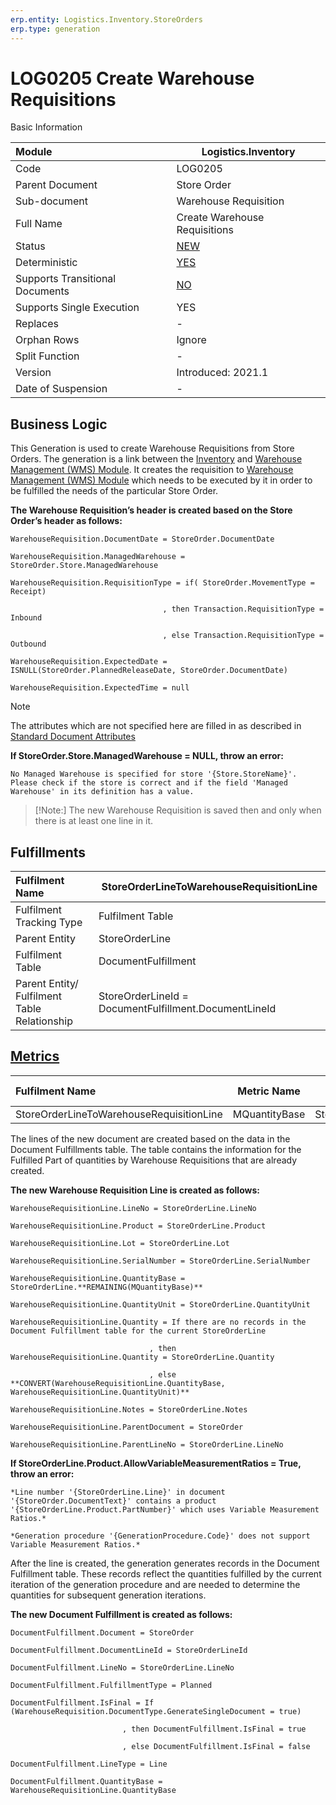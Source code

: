 ```yaml
---
erp.entity: Logistics.Inventory.StoreOrders
erp.type: generation
---
```


# LOG0205 Create Warehouse Requisitions

 Basic Information

| Module                          | Logistics.Inventory                                          |
| :------------------------------ | ------------------------------------------------------------ |
| Code                            | LOG0205                                                      |
| Parent Document                 | Store Order                                                  |
| Sub-document                    | Warehouse Requisition                                        |
| Full Name                       | Create Warehouse Requisitions                                |
| Status                          | [NEW](xref:generation-procedures) |
| Deterministic                   | [YES](https://confluence.erp.net/display/techdoc/Document+Generation+And+Transitional+Documents) |
| Supports Transitional Documents | [NO](https://confluence.erp.net/display/techdoc/Document+Generation+And+Transitional+Documents) |
| Supports Single Execution       | YES                                                          |
| Replaces                        | -                                                            |
| Orphan Rows                     | Ignore                                                       |
| Split Function                  | -                                                            |
| Version                         | Introduced: 2021.1                                           |
| Date of Suspension              | -                                                            |

##  Business Logic

This Generation is used to create Warehouse Requisitions from Store Orders. 
Thе generation is a link between the [Inventory](https://confluence.erp.net/display/techdoc/Inventory+Module) and [Warehouse Management (WMS) Module](https://confluence.erp.net/display/techdoc/Warehouse+Management+(WMS)+Module). 
It creates the requisition to [Warehouse Management (WMS) Module](https://confluence.erp.net/display/techdoc/Warehouse+Management+(WMS)+Module) which needs to be executed by it in order to be fulfilled the needs of the particular Store Order.

**The Warehouse Requisition’s header is created based on the Store Order’s header as follows:**

```
WarehouseRequisition.DocumentDate = StoreOrder.DocumentDate

WarehouseRequisition.ManagedWarehouse = StoreOrder.Store.ManagedWarehouse

WarehouseRequisition.RequisitionType = if( StoreOrder.MovementType = Receipt) 

​                                  , then Transaction.RequisitionType = Inbound

​                                  , else Transaction.RequisitionType = Outbound

WarehouseRequisition.ExpectedDate = ISNULL(StoreOrder.PlannedReleaseDate, StoreOrder.DocumentDate)

WarehouseRequisition.ExpectedTime = null
```

> [!Note]
> The attributes which are not specified here are filled in as described in [Standard Document Attributes](https://confluence.erp.net/display/techdoc/Standard+Document+Attributes)

**If StoreOrder.Store.ManagedWarehouse = NULL, throw an error:**
```
No Managed Warehouse is specified for store '{Store.StoreName}'.
Please check if the store is correct and if the field 'Managed Warehouse' in its definition has a value.
```

> [!Note:]
> The new Warehouse Requisition is saved then and only when there is at least one line in it.



## Fulfillments

| Fulfilment Name                              | StoreOrderLineToWarehouseRequisitionLine              |
| :------------------------------------------- | ----------------------------------------------------- |
| Fulfilment Tracking Type                     | Fulfilment Table                                      |
| Parent Entity                                | StoreOrderLine                                        |
| Fulfilment Table                             | DocumentFulfillment                                   |
| Parent Entity/ Fulfilment Table Relationship | StoreOrderLineId = DocumentFulfillment.DocumentLineId |

## [Metrics](../reference/metrics.md)

| Fulfilment Name                          |  Metric Name  |              Measurement Unit              | Parent Value                | Fulfilment Table Value           | New Record |
| :--------------------------------------- | :-----------: | :----------------------------------------: | :-------------------------- | :------------------------------- | :--------- |
| StoreOrderLineToWarehouseRequisitionLine | MQuantityBase | StoreOrderLine.Product.BaseMeasurementUnit | StoreOrderLine.QuantityBase | DocumentFulfillment.QuantityBase | YES        |

The lines of the new document are created based on the data in the Document Fulfillments table. 
The table contains the information for the Fulfilled Part of quantities by Warehouse Requisitions that are already created.

**The new Warehouse Requisition Line is created as follows:**

```
WarehouseRequisitionLine.LineNo = StoreOrderLine.LineNo

WarehouseRequisitionLine.Product = StoreOrderLine.Product

WarehouseRequisitionLine.Lot = StoreOrderLine.Lot

WarehouseRequisitionLine.SerialNumber = StoreOrderLine.SerialNumber

WarehouseRequisitionLine.QuantityBase = StoreOrderLine.**REMAINING(MQuantityBase)**

WarehouseRequisitionLine.QuantityUnit = StoreOrderLine.QuantityUnit

WarehouseRequisitionLine.Quantity = If there are no records in the Document Fulfillment table for the current StoreOrderLine

​                               , then WarehouseRequisitionLine.Quantity = StoreOrderLine.Quantity

​                               , else **CONVERT(WarehouseRequisitionLine.QuantityBase, WarehouseRequisitionLine.QuantityUnit)**

WarehouseRequisitionLine.Notes = StoreOrderLine.Notes

WarehouseRequisitionLine.ParentDocument = StoreOrder

WarehouseRequisitionLine.ParentLineNo = StoreOrderLine.LineNo
```

**If StoreOrderLine.Product.AllowVariableMeasurementRatios = True, throw an error:**

```
*Line number '{StoreOrderLine.Line}' in document '{StoreOrder.DocumentText}' contains a product '{StoreOrderLine.Product.PartNumber}' which uses Variable Measurement
Ratios.*

*Generation procedure '{GenerationProcedure.Code}' does not support Variable Measurement Ratios.*
```

After the line is created, the generation generates records in the Document Fulfillment table. 
These records reflect the quantities fulfilled by the current iteration of the generation procedure and are needed to determine the quantities for subsequent generation iterations.

**The new Document Fulfillment is created as follows:**

```
DocumentFulfillment.Document = StoreOrder

DocumentFulfillment.DocumentLineId = StoreOrderLineId

DocumentFulfillment.LineNo = StoreOrderLine.LineNo

DocumentFulfillment.FulfillmentType = Planned

DocumentFulfillment.IsFinal = If (WarehouseRequisition.DocumentType.GenerateSingleDocument = true)

​                         , then DocumentFulfillment.IsFinal = true

​                         , else DocumentFulfillment.IsFinal = false

DocumentFulfillment.LineType = Line

DocumentFulfillment.QuantityBase = WarehouseRequisitionLine.QuantityBase
```
